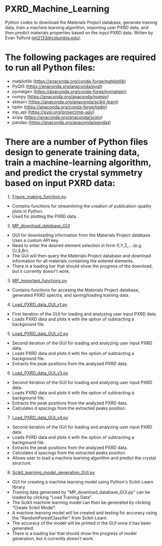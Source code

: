 # PXRD_Machine_Learning
Python codes to download the Materials Project database, generate training data, train a machine learning algorithm, importing user PXRD data, and then predict materials properties based on the input PXRD data. Writen by Evan Telford (ejt2133@columbia.edu).
# The following packages are required to run all Python files:
* matplotlib (https://anaconda.org/conda-forge/matplotlib)
* PyQt5 (https://anaconda.org/anaconda/pyqt)
* pymatgen (https://anaconda.org/conda-forge/pymatgen)
* numpy (https://anaconda.org/anaconda/numpy)
* sklearn (https://anaconda.org/anaconda/scikit-learn)
* tqdm (https://anaconda.org/conda-forge/tqdm)
* mp_api (https://pypi.org/project/mp-api/)
* scipy (https://anaconda.org/anaconda/scipy)
* pandas (https://anaconda.org/anaconda/pandas)
# There are a number of Python files design to generate training data, train a machine-learning algorithm, and predict the crystal symmetry based on input PXRD data:
1) [Figure_making_function.py](https://github.com/etelford38/PXRD_Machine_Learning/blob/main/Figure_making_functions.py)
* Contains functions for streamlining the creation of publication-quality plots in Python.
* Used for plotting the PXRD data.
2) [MP_download_database_GUI](https://github.com/etelford38/PXRD_Machine_Learning/blob/main/MP_download_database_GUI.py)
* GUI for downloading information from the Materials Project database. Uses a custom API key.
* Need to enter the desired element selection in form X,Y,Z,... (e.g. Cr,S,Br).
* The GUI will then query the Materials Project database and download information for all materials containing the entered elements.
* There is a loading bar that should show the progress of the download, but it currently doesn't work.
3) [MP_important_functions.py](https://github.com/etelford38/PXRD_Machine_Learning/blob/main/MP_important_functions_GUI.py)
* Contains functions for accesing the Materials Project database, generated PXRD spectra, and saving/loading training data.
4) [Load_PXRD_data_GUI_v1.py](https://github.com/etelford38/PXRD_Machine_Learning/blob/main/Load_PXRD_data_GUI_v1.py)
* First iteration of the GUI for loading and analyzing user input PXRD data.
* Loads PXRD data and plots it with the option of subtracting a background file.
5) [Load_PXRD_data_GUI_v2.py](https://github.com/etelford38/PXRD_Machine_Learning/blob/main/Load_PXRD_data_GUI_v2.py)
* Second iteration of the GUI for loading and analyzing user input PXRD data.
* Loads PXRD data and plots it with the option of subtracting a background file.
* Extracts the peak positions from the analyzed PXRD data.
6) [Load_PXRD_data_GUI_v3.py](https://github.com/etelford38/PXRD_Machine_Learning/blob/main/Load_PXRD_data_GUI_v3.py)
* Second iteration of the GUI for loading and analyzing user input PXRD data.
* Loads PXRD data and plots it with the option of subtracting a background file.
* Extracts the peak positions from the analyzed PXRD data.
* Calculates d spacings from the extracted peaks position.
7) [Load_PXRD_data_GUI_v4.py](https://github.com/etelford38/PXRD_Machine_Learning/blob/main/Load_PXRD_data_GUI_v4.py)
* Second iteration of the GUI for loading and analyzing user input PXRD data.
* Loads PXRD data and plots it with the option of subtracting a background file.
* Extracts the peak positions from the analyzed PXRD data.
* Calculates d spacings from the extracted peaks position.
* Allows user to load a machine learning algorithm and predict the crystal structure.
8) [Scikit_learning_model_generation_GUI.py](https://github.com/etelford38/PXRD_Machine_Learning/blob/main/Scikit_learning_model_generation_GUI.py)
* GUI for creating a machine learning model using Python's Scikit-Learn library.
* Training data generated by "MP_download_database_GUI.py" can be loaded by clicking "Load Training Data".
* The Scikit machine learning model can then be generated by clicking "Create Scikit Model".
* A machine learning model will be created and testing for accuracy using the "RandomForestClassifer" from Scikit-Learn.
* The accuracy of the model will be printed in the GUI once it has been generated.
* There is a loading bar that should show the progress of model generation, but it currently doesn't work.
